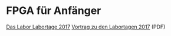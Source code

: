 # FPGA für Anfänger

[Das Labor Labortage 2017](https://wiki.das-labor.org/w/Labortage_2017)
[Vortrag zu den Labortagen 2017](https://github.com/mongoq/FPGA_fuer_Anfaenger/raw/master/Labortage_2017_Vortrag.pdf) (PDF)

